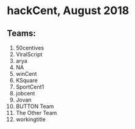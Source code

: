 # hackCent, August 2018
## Teams:
1. 50centives
2. ViralScript
3. arya
4. NA
5. winCent
6. KSquare
7. SportCent1
8. jobcent
9. Jovan
10. BUTTON Team
11. The Other Team
12. workingtitle
